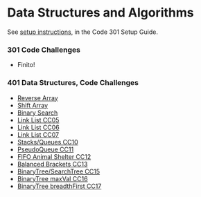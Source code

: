 # Data Structures and Algorithms

See [setup instructions](https://codefellows.github.io/setup-guide/code-301/3-code-challenges), in the Code 301 Setup Guide.

### 301 Code Challenges

 - Finito!

### 401 Data Structures, Code Challenges

- [Reverse Array](https://github.com/Vektur/data-structures-and-algorithms/pull/19)
- [Shift Array](https://github.com/Vektur/data-structures-and-algorithms/pull/20)
- [Binary Search](https://github.com/Vektur/data-structures-and-algorithms/pull/22)
- [Link List CC05](https://github.com/Vektur/data-structures-and-algorithms/pull/23)
- [Link List CC06](https://github.com/Vektur/data-structures-and-algorithms/pull/24)
- [Link List CC07](https://github.com/Vektur/data-structures-and-algorithms/pull/25)
- [Stacks/Queues CC10](https://github.com/Vektur/data-structures-and-algorithms/pull/26)
- [PseudoQueue CC11](https://github.com/Vektur/data-structures-and-algorithms/pull/27)
- [FIFO Animal Shelter CC12](https://github.com/Vektur/data-structures-and-algorithms/pull/30)
- [Balanced Brackets CC13](https://github.com/Vektur/data-structures-and-algorithms/pull/31)
- [BinaryTree/SearchTree CC15](https://github.com/Vektur/data-structures-and-algorithms/pull/33)
- [BinaryTree maxVal CC16](https://github.com/Vektur/data-structures-and-algorithms/pull/34)
- [BinaryTree breadthFirst CC17](https://github.com/Vektur/data-structures-and-algorithms/pull/35)

